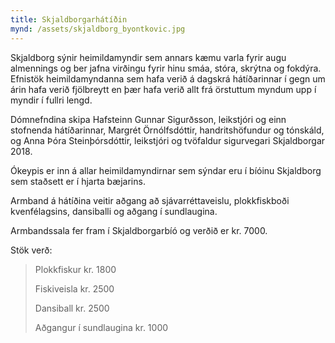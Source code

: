 ```yaml
---
title: Skjaldborgarhátíðin
mynd: /assets/skjaldborg_byontkovic.jpg
---
```

Skjaldborg sýnir heimildamyndir sem annars kæmu varla fyrir augu almennings og ber jafna virðingu fyrir hinu smáa, stóra, skrýtna og fokdýra. Efnistök heimildamyndanna sem hafa verið á dagskrá hátíðarinnar í gegn um árin hafa verið fjölbreytt en þær hafa verið allt frá örstuttum myndum upp í myndir í fullri lengd. 

Dómnefndina skipa Hafsteinn Gunnar Sigurðsson, leikstjóri og einn stofnenda hátíðarinnar, Margrét Örnólfsdóttir, handritshöfundur og tónskáld, og Anna Þóra Steinþórsdóttir, leikstjóri og tvöfaldur sigurvegari Skjaldborgar 2018.

Ókeypis er inn á allar heimildamyndirnar sem sýndar eru í bíóinu Skjaldborg sem staðsett er í hjarta bæjarins. 

Armband á hátíðina veitir aðgang að sjávarréttaveislu, plokkfiskboði kvenfélagsins, dansiballi og aðgang í sundlaugina. 

Armbandssala fer fram í Skjaldborgarbíó og verðið er kr. 7000. 

Stök verð: 

> Plokkfiskur kr. 1800 
>
> Fiskiveisla kr. 2500 
>
> Dansiball kr. 2500 
>
> Aðgangur í sundlaugina kr. 1000
